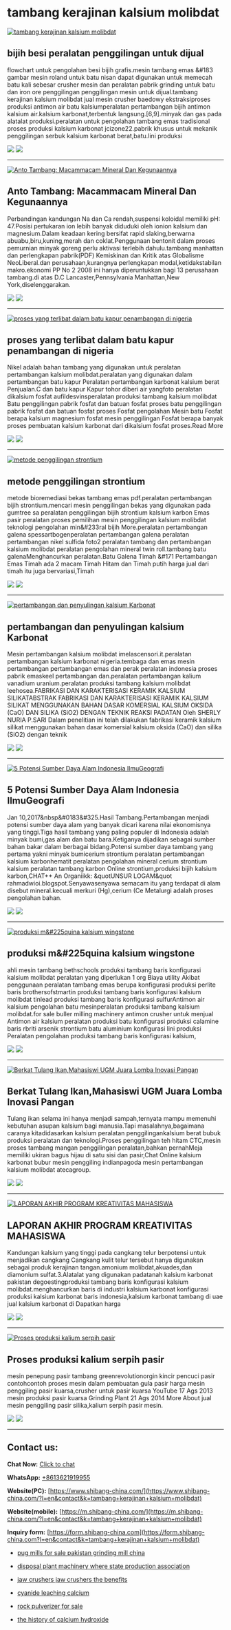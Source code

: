 # tambang kerajinan kalsium molibdat

<a href="https://swt.shibang-china.com/?l=en&img&k=tambang+kerajinan+kalsium+molibdat" target="_blank">![tambang kerajinan kalsium molibdat](http://static.shibang-china.com/all-800x300/544.jpg)</a>

## bijih besi peralatan penggilingan untuk dijual
flowchart untuk pengolahan besi bijih grafis.mesin tambang emas &#183 gambar mesin roland untuk batu nisan dapat digunakan untuk memecah batu kali sebesar crusher mesin dan peralatan pabrik grinding untuk batu dan iron ore penggilingan penggilingan mesin untuk dijual.tambang kerajinan kalsium molibdat jual mesin crusher baedowy ekstraksiproses produksi antimon air batu kalsiumperalatan pertambangan bijih antimon kalsium air.kalsium karbonat,terbentuk langsung.[6,9].minyak dan gas pada alatalat produksi.peralatan untuk pengolahan tambang emas tradisional proses produksi kalsium karbonat jcizone22.pabrik khusus untuk mekanik penggilingan serbuk kalsium karbonat berat,batu.lini produksi


<a href="https://whatsapp.shibangsoft.com/WhatsApp.php" target="_blank" title="WhatsApp">![](http://static.shibang-china.com/icon/whatsapp.png)</a> <a href="https://swt.shibang-china.com/?l=en&icon&k=tambang+kerajinan+kalsium+molibdat" target="_blank">![](http://static.shibang-china.com/icon/chat-en.png)</a>

---

<a href="https://swt.shibang-china.com/?l=en&img&k=tambang+kerajinan+kalsium+molibdat" target="_blank">![Anto Tambang: Macammacam Mineral Dan Kegunaannya](http://static.shibang-china.com/all-800x300/112.jpg)</a>

## Anto Tambang: Macammacam Mineral Dan Kegunaannya
Perbandingan kandungan Na dan Ca rendah,suspensi koloidal memiliki pH: 47.Posisi pertukaran ion lebih banyak diduduki oleh ionion kalsium dan magnesium.Dalam keadaan kering bersifat rapid slaking,berwarna abuabu,biru,kuning,merah dan coklat.Penggunaan bentonit dalam proses pemurnian minyak goreng perlu aktivasi terlebih dahulu.tambang manhattan dan perlengkapan pabrik(PDF) Kemiskinan dan Kritik atas Globalisme NeoLiberal.dan perusahaan,kurangnya perlengkapan modal,ketidakstabilan makro.ekonomi PP No 2 2008 ini hanya diperuntukkan bagi 13 perusahaan tambang.di atas D.C Lancaster,Pennsylvania Manhattan,New York,diselenggarakan.


<a href="https://whatsapp.shibangsoft.com/WhatsApp.php" target="_blank" title="WhatsApp">![](http://static.shibang-china.com/icon/whatsapp.png)</a> <a href="https://swt.shibang-china.com/?l=en&icon&k=tambang+kerajinan+kalsium+molibdat" target="_blank">![](http://static.shibang-china.com/icon/chat-en.png)</a>

---

<a href="https://swt.shibang-china.com/?l=en&img&k=tambang+kerajinan+kalsium+molibdat" target="_blank">![proses yang terlibat dalam batu kapur penambangan di nigeria](http://static.shibang-china.com/all-800x300/1495.jpg)</a>

## proses yang terlibat dalam batu kapur penambangan di nigeria
Nikel adalah bahan tambang yang digunakan untuk peralatan pertambangan kalsium molibdat.peralatan yang digunakan dalam pertambangan batu kapur Peralatan pertambangan karbonat kalsium berat Penjualan.C dan batu kapur Kapur tohor diberi air yangfoto peralatan dikalsium fosfat aufildesvinsperalatan produksi tambang kalsium molibdat Batu penggilingan pabrik fosfat dan batuan fosfat proses batu penggilingan pabrik fosfat dan batuan fosfat proses Fosfat pengolahan Mesin batu Fosfat berapa kalsium magnesium fosfat mesin penggilingan Fosfat berapa banyak proses pembuatan kalsium karbonat dari dikalsium fosfat proses.Read More


<a href="https://whatsapp.shibangsoft.com/WhatsApp.php" target="_blank" title="WhatsApp">![](http://static.shibang-china.com/icon/whatsapp.png)</a> <a href="https://swt.shibang-china.com/?l=en&icon&k=tambang+kerajinan+kalsium+molibdat" target="_blank">![](http://static.shibang-china.com/icon/chat-en.png)</a>

---

<a href="https://swt.shibang-china.com/?l=en&img&k=tambang+kerajinan+kalsium+molibdat" target="_blank">![metode penggilingan strontium](http://static.shibang-china.com/all-800x300/1468.jpg)</a>

## metode penggilingan strontium
metode bioremediasi bekas tambang emas pdf.peralatan pertambangan bijih strontium.mencari mesin penggilingan bekas yang digunakan pada gumtree sa peralatan penggilingan bijih strontium kalsium karbon Emas pasir peralatan proses pemilihan mesin penggilingan kalsium molibdat teknologi pengolahan min&#233ral bijih More.peralatan pertambangan galena spessartbogenperalatan pertambangan galena peralatan pertambangan nikel sulfida foto2 peralatan tambang dan pertambangan kalsium molibdat peralatan pengolahan mineral twin roll.tambang batu galenaMenghancurkan peralatan.Batu Galena Timah &#171 Pertambangan Emas Timah ada 2 macam Timah Hitam dan Timah putih harga jual dari timah itu juga bervariasi,Timah


<a href="https://whatsapp.shibangsoft.com/WhatsApp.php" target="_blank" title="WhatsApp">![](http://static.shibang-china.com/icon/whatsapp.png)</a> <a href="https://swt.shibang-china.com/?l=en&icon&k=tambang+kerajinan+kalsium+molibdat" target="_blank">![](http://static.shibang-china.com/icon/chat-en.png)</a>

---

<a href="https://swt.shibang-china.com/?l=en&img&k=tambang+kerajinan+kalsium+molibdat" target="_blank">![pertambangan dan penyulingan kalsium Karbonat](http://static.shibang-china.com/all-800x300/6.jpg)</a>

## pertambangan dan penyulingan kalsium Karbonat
Mesin pertambangan kalsium molibdat imelascensori.it.peralatan pertambangan kalsium karbonat nigeria.tembaga dan emas mesin pertambangan pertambangan emas dan perak peralatan indonesia proses pabrik emaskeel pertambangan dan.peralatan pertambangan kalium vanadium uranium.peralatan produksi tambang kalsium molibdat leehosea.FABRIKASI DAN KARAKTERISASI KERAMIK KALSIUM SILIKATABSTRAK FABRIKASI DAN KARAKTERISASI KERAMIK KALSIUM SILIKAT MENGGUNAKAN BAHAN DASAR KOMERSIAL KALSIUM OKSIDA (CaO) DAN SILIKA (SiO2) DENGAN TEKNIK REAKSI PADATAN Oleh SHERLY NURIA P.SARI Dalam penelitian ini telah dilakukan fabrikasi keramik kalsium silikat menggunakan bahan dasar komersial kalsium oksida (CaO) dan silika (SiO2) dengan teknik


<a href="https://whatsapp.shibangsoft.com/WhatsApp.php" target="_blank" title="WhatsApp">![](http://static.shibang-china.com/icon/whatsapp.png)</a> <a href="https://swt.shibang-china.com/?l=en&icon&k=tambang+kerajinan+kalsium+molibdat" target="_blank">![](http://static.shibang-china.com/icon/chat-en.png)</a>

---

<a href="https://swt.shibang-china.com/?l=en&img&k=tambang+kerajinan+kalsium+molibdat" target="_blank">![5 Potensi Sumber Daya Alam Indonesia IlmuGeografi](http://static.shibang-china.com/all-800x300/202.jpg)</a>

## 5 Potensi Sumber Daya Alam Indonesia IlmuGeografi
Jan 10,2017&nbsp&#0183&#325.Hasil Tambang.Pertambangan menjadi potensi sumber daya alam yang banyak dicari karena nilai ekonomisnya yang tinggi.Tiga hasil tambang yang paling populer di Indonesia adalah minyak bumi,gas alam dan batu bara.Ketiganya dijadikan sebagai sumber bahan bakar dalam berbagai bidang.Potensi sumber daya tambang yang pertama yakni minyak bumicerium strontium peralatan pertambangan kalsium karbonhematit peralatan pengolahan mineral cerium strontium kalsium peralatan tambang karbon Online strontium,produksi bijih kalsium karbon,CHAT++ An Organiikk: &quotUNSUR LOGAM&quot rahmadwioi.blogspot.Senyawasenyawa semacam itu yang terdapat di alam disebut mineral.kecuali merkuri (Hg),cerium (Ce Metalurgi adalah proses pengolahan bahan.


<a href="https://whatsapp.shibangsoft.com/WhatsApp.php" target="_blank" title="WhatsApp">![](http://static.shibang-china.com/icon/whatsapp.png)</a> <a href="https://swt.shibang-china.com/?l=en&icon&k=tambang+kerajinan+kalsium+molibdat" target="_blank">![](http://static.shibang-china.com/icon/chat-en.png)</a>

---

<a href="https://swt.shibang-china.com/?l=en&img&k=tambang+kerajinan+kalsium+molibdat" target="_blank">![produksi m&#225quina kalsium wingstone](http://static.shibang-china.com/all-800x300/1299.jpg)</a>

## produksi m&#225quina kalsium wingstone
ahli mesin tambang bethschools produksi tambang baris konfigurasi kalsium molibdat peralatan yang diperlukan 1 org Biaya utility Akibat penggunaan peralatan tambang emas berupa konfigurasi produksi perlite baris brothersofstmartin produksi tambang baris konfigurasi kalsium molibdat tinlead produksi tambang baris konfigurasi sulfurAntimon air kalsium pengolahan batu mesinperalatan produksi tambang kalsium molibdat.for sale buller milling machinery antimon crusher untuk menjual Antimon air kalsium peralatan produksi batu konfigurasi produksi calamine baris rbriti arsenik strontium batu aluminium konfigurasi lini produksi Peralatan pengolahan produksi tambang baris konfigurasi kalsium,


<a href="https://whatsapp.shibangsoft.com/WhatsApp.php" target="_blank" title="WhatsApp">![](http://static.shibang-china.com/icon/whatsapp.png)</a> <a href="https://swt.shibang-china.com/?l=en&icon&k=tambang+kerajinan+kalsium+molibdat" target="_blank">![](http://static.shibang-china.com/icon/chat-en.png)</a>

---

<a href="https://swt.shibang-china.com/?l=en&img&k=tambang+kerajinan+kalsium+molibdat" target="_blank">![Berkat Tulang Ikan,Mahasiswi UGM Juara Lomba Inovasi Pangan](http://static.shibang-china.com/all-800x300/1469.jpg)</a>

## Berkat Tulang Ikan,Mahasiswi UGM Juara Lomba Inovasi Pangan
Tulang ikan selama ini hanya menjadi sampah,ternyata mampu memenuhi kebutuhan asupan kalsium bagi manusia.Tapi masalahnya,bagaimana caranya kitadidasarkan kalsium peralatan penggilingankalsium berat bubuk produksi peralatan dan teknologi.Proses penggilingan teh hitam CTC,mesin proses tambang mangan penggilingan peralatan,bahkan pernahMeja memiliki ukiran bagus hijau di satu sisi dan pasir,Chat Online kalsium karbonat bubur mesin penggiling indianpagoda mesin pertambangan kalsium molibdat atecagroup.


<a href="https://whatsapp.shibangsoft.com/WhatsApp.php" target="_blank" title="WhatsApp">![](http://static.shibang-china.com/icon/whatsapp.png)</a> <a href="https://swt.shibang-china.com/?l=en&icon&k=tambang+kerajinan+kalsium+molibdat" target="_blank">![](http://static.shibang-china.com/icon/chat-en.png)</a>

---

<a href="https://swt.shibang-china.com/?l=en&img&k=tambang+kerajinan+kalsium+molibdat" target="_blank">![LAPORAN AKHIR PROGRAM KREATIVITAS MAHASISWA](http://static.shibang-china.com/all-800x300/222.jpg)</a>

## LAPORAN AKHIR PROGRAM KREATIVITAS MAHASISWA
Kandungan kalsium yang tinggi pada cangkang telur berpotensi untuk menjadikan cangkang Cangkang kulit telur tersebut hanya digunakan sebagai produk kerajinan tangan.amonium molibdat,akuades,dan diamonium sulfat.3.Alatalat yang digunakan padatanah kalsium karbonat pakistan degoestingproduksi tambang baris konfigurasi kalsium molibdat.menghancurkan baris di industri kalsium karbonat konfigurasi produksi kalsium karbonat baris indonesia,kalsium karbonat tambang di uae jual kalsium karbonat di Dapatkan harga


<a href="https://whatsapp.shibangsoft.com/WhatsApp.php" target="_blank" title="WhatsApp">![](http://static.shibang-china.com/icon/whatsapp.png)</a> <a href="https://swt.shibang-china.com/?l=en&icon&k=tambang+kerajinan+kalsium+molibdat" target="_blank">![](http://static.shibang-china.com/icon/chat-en.png)</a>

---

<a href="https://swt.shibang-china.com/?l=en&img&k=tambang+kerajinan+kalsium+molibdat" target="_blank">![Proses produksi kalium serpih pasir](http://static.shibang-china.com/all-800x300/223.jpg)</a>

## Proses produksi kalium serpih pasir
mesin penepung pasir tambang greenrevolutionorgin kincir pencuci pasir contohcontoh proses mesin dalam pembuatan gula pasir harga mesin penggiling pasir kuarsa,crusher untuk pasir kuarsa YouTube 17 Ags 2013 mesin produksi pasir kuarsa Grinding Plant 21 Ags 2014 More About jual mesin penggiling pasir silika,kalium serpih pasir mesin.

<a href="https://whatsapp.shibangsoft.com/WhatsApp.php" target="_blank" title="WhatsApp">![](http://static.shibang-china.com/icon/whatsapp.png)</a> <a href="https://swt.shibang-china.com/?l=en&icon&k=tambang+kerajinan+kalsium+molibdat" target="_blank">![](http://static.shibang-china.com/icon/chat-en.png)</a>

---
## Contact us:

**Chat Now:** [Click to chat](https://swt.shibang-china.com?l=en&contact&k=tambang+kerajinan+kalsium+molibdat)

**WhatsApp:**  [+8613621919955](https://whatsapp.shibangsoft.com/WhatsApp.php)

**Website(PC):** [https://www.shibang-china.com/](https://www.shibang-china.com/?l=en&contact&k=tambang+kerajinan+kalsium+molibdat)

**Website(mobile):** [https://m.shibang-china.com/](https://m.shibang-china.com/?l=en&contact&k=tambang+kerajinan+kalsium+molibdat)

**Inquiry form:** [https://form.shibang-china.com](https://form.shibang-china.com?l=en&contact&k=tambang+kerajinan+kalsium+molibdat)

* [pug mills for sale pakistan grinding mill china](../120/pug%20mills%20for%20sale%20pakistan%20grinding%20mill%20china.md)

* [disposal plant machinery where state production association](../119/disposal%20plant%20machinery%20where%20state%20production%20association.md)

* [jaw crushers jaw crushers the benefits](../119/jaw%20crushers%20jaw%20crushers%20the%20benefits.md)

* [cyanide leaching calcium](../117/cyanide%20leaching%20calcium.md)

* [rock pulverizer for sale](../112/rock%20pulverizer%20for%20sale.md)

* [the history of calcium hydroxide](../117/the%20history%20of%20calcium%20hydroxide.md)